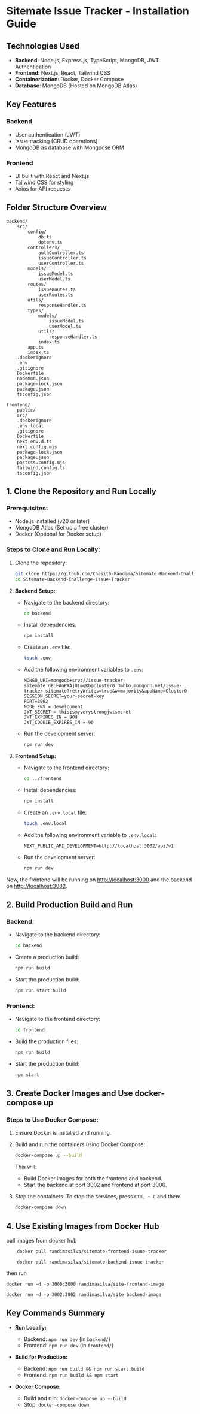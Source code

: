 # Sitemate Issue Tracker - Installation Guide

## Technologies Used
- **Backend**: Node.js, Express.js, TypeScript, MongoDB, JWT Authentication
- **Frontend**: Next.js, React, Tailwind CSS
- **Containerization**: Docker, Docker Compose
- **Database**: MongoDB (Hosted on MongoDB Atlas)

## Key Features
### Backend
- User authentication (JWT)
- Issue tracking (CRUD operations)
- MongoDB as database with Mongoose ORM

### Frontend
- UI built with React and Next.js
- Tailwind CSS for styling
- Axios for API requests

## Folder Structure Overview

```plaintext
backend/
    src/
        config/
            db.ts
            dotenv.ts
        controllers/
            authController.ts
            issueController.ts
            userController.ts
        models/
            issueModel.ts
            userModel.ts
        routes/
            issueRoutes.ts
            userRoutes.ts
        utils/
            responseHandler.ts
        types/
            models/
                issueModel.ts
                userModel.ts
            utils/
                responseHandler.ts
            index.ts
        app.ts
        index.ts
    .dockerignore
    .env
    .gitignore
    Dockerfile
    nodemon.json
    package-lock.json
    package.json
    tsconfig.json

frontend/
    public/
    src/
    .dockerignore
    .env.local
    .gitignore
    Dockerfile
    next-env.d.ts
    next.config.mjs
    package-lock.json
    package.json
    postcss.config.mjs
    tailwind.config.ts
    tsconfig.json
```



## 1. Clone the Repository and Run Locally

### Prerequisites:
- Node.js installed (v20 or later)
- MongoDB Atlas (Set up a free cluster)
- Docker (Optional for Docker setup)

### Steps to Clone and Run Locally:
1. Clone the repository:
    ```bash
    git clone https://github.com/Chasith-Randima/Sitemate-Backend-Challenge-Issue-Tracker.git
    cd Sitemate-Backend-Challenge-Issue-Tracker
    ```
2. **Backend Setup:**
   - Navigate to the backend directory:
     ```bash
     cd backend
     ```
   - Install dependencies:
     ```bash
     npm install
     ```
   - Create an `.env` file:
     ```bash
     touch .env
     ```
   - Add the following environment variables to `.env`:
     ```env
     MONGO_URI=mongodb+srv://issue-tracker-sitemate:d8LFAnPXAj0ImgKb@cluster0.3mhko.mongodb.net/issue-tracker-sitemate?retryWrites=true&w=majority&appName=Cluster0
     SESSION_SECRET=your-secret-key
     PORT=3002
     NODE_ENV = development
     JWT_SECRET = thisismyverystrongjwtsecret
     JWT_EXPIRES_IN = 90d
     JWT_COOKIE_EXPIRES_IN = 90
     ```
   - Run the development server:
     ```bash
     npm run dev
     ```

3. **Frontend Setup:**
   - Navigate to the frontend directory:
     ```bash
     cd ../frontend
     ```
   - Install dependencies:
     ```bash
     npm install
     ```
   - Create an `.env.local` file:
     ```bash
     touch .env.local
     ```
   - Add the following environment variable to `.env.local`:
     ```env
     NEXT_PUBLIC_API_DEVELOPMENT=http://localhost:3002/api/v1
     ```
   - Run the development server:
     ```bash
     npm run dev
     ```

Now, the frontend will be running on [http://localhost:3000](http://localhost:3000) and the backend on [http://localhost:3002](http://localhost:3002).

## 2. Build Production Build and Run

### Backend:
- Navigate to the backend directory:
    ```bash
    cd backend
    ```
- Create a production build:
    ```bash
    npm run build
    ```
- Start the production build:
    ```bash
    npm run start:build
    ```

### Frontend:
- Navigate to the frontend directory:
    ```bash
    cd frontend
    ```
- Build the production files:
    ```bash
    npm run build
    ```
- Start the production build:
    ```bash
    npm start
    ```

## 3. Create Docker Images and Use docker-compose up

### Steps to Use Docker Compose:
1. Ensure Docker is installed and running.
2. Build and run the containers using Docker Compose:
    ```bash
    docker-compose up --build
    ```
   This will:
   - Build Docker images for both the frontend and backend.
   - Start the backend at port 3002 and frontend at port 3000.

3. Stop the containers: To stop the services, press `CTRL + C` and then:
    ```bash
    docker-compose down
    ```

## 4. Use Existing Images from Docker Hub

pull images from docker hub

```
    docker pull randimasilva/sitemate-frontend-isuue-tracker
```
```
    docker pull randimasilva/sitemate-backend-isuue-tracker
```

then run
```
docker run -d -p 3000:3000 randimasilva/site-frontend-image
```
```
docker run -d -p 3002:3002 randimasilva/site-backend-image
```


## Key Commands Summary
- **Run Locally:**
  - Backend: `npm run dev` (in `backend/`)
  - Frontend: `npm run dev` (in `frontend/`)
  
- **Build for Production:**
  - Backend: `npm run build && npm run start:build`
  - Frontend: `npm run build && npm start`
  
- **Docker Compose:**
  - Build and run: `docker-compose up --build`
  - Stop: `docker-compose down`

